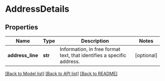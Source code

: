 # AddressDetails

## Properties
Name | Type | Description | Notes
------------ | ------------- | ------------- | -------------
**address_line** | **str** | Information, in free format text, that identifies a specific address. | [optional] 

[[Back to Model list]](../README.md#documentation-for-models) [[Back to API list]](../README.md#documentation-for-api-endpoints) [[Back to README]](../README.md)



